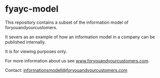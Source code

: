 # fyayc-model
This repository contains a subset of the information model of foryouandyourcustomers. 

It severs as an example of how an information model in a company can be published internally.

It is for viewing purposes only.

For more information about us see www.foryouandyourcustomers.com.

Contact:
informationsmodell@foryouandyourcustomers.com
